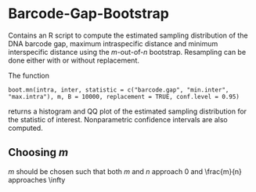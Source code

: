 # Barcode-Gap-Bootstrap

Contains an R script to compute the estimated sampling distribution of the DNA barcode gap, maximum intraspecific distance and minimum interspecific distance using the *m*-out-of-*n* bootstrap. Resampling can be done either with or without replacement.

The function 

    boot.mn(intra, inter, statistic = c("barcode.gap", "min.inter", "max.intra"), m, B = 10000, replacement = TRUE, conf.level = 0.95) 

returns a histogram and QQ plot of the estimated sampling distribution for the statistic of interest. Nonparametric confidence intervals are also computed. 

## Choosing *m*

*m* should be chosen such that both *m* and *n* approach 0 and \frac{m}{n} approaches \infty
